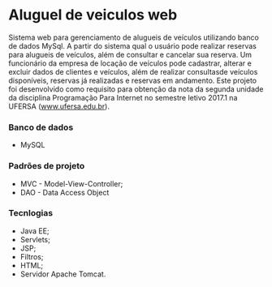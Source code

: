 # Aluguel de veiculos web
Sistema web para gerenciamento de alugueis de veículos utilizando banco de dados MySql.
A partir do sistema qual o usuário pode realizar reservas para alugueis de veículos, além de consultar e cancelar sua reserva. Um funcionário da empresa de locação de veículos pode cadastrar, alterar e excluir dados de clientes e veículos, além de realizar consultasde veículos disponíveis, reservas já realizadas e reservas em andamento. 
Este projeto foi desenvolvido como requisito para obtenção da nota da segunda unidade da disciplina Programação Para Internet no semestre letivo 2017.1 na UFERSA (www.ufersa.edu.br).

### Banco de dados
* MySQL

### Padrões de projeto
* MVC - Model-View-Controller;
* DAO - Data Access Object

### Tecnlogias
* Java EE;
* Servlets;
* JSP;
* Filtros;
* HTML;
* Servidor Apache Tomcat.

